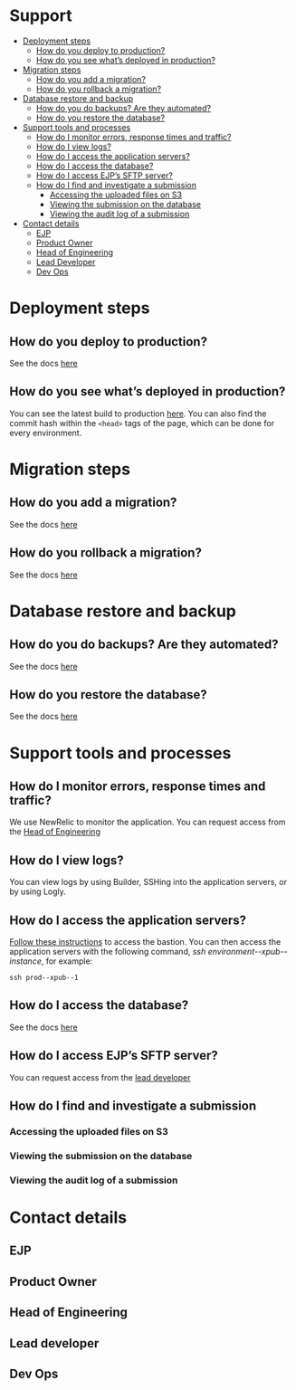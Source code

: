 # Support

   * [Deployment steps](#deployment-steps)
      * [How do you deploy to production?](#how-do-you-deploy-to-production)
      * [How do you see what’s deployed in production?](#how-do-you-see-whats-deployed-in-production)
   * [Migration steps](#migration-steps)
      * [How do you add a migration?](#how-do-you-add-a-migration)
      * [How do you rollback a migration?](#how-do-you-rollback-a-migration)
   * [Database restore and backup](#database-restore-and-backup)
      * [How do you do backups? Are they automated?](#how-do-you-do-backups-are-they-automated)
      * [How do you restore the database?](#how-do-you-restore-the-database)
   * [Support tools and processes](#support-tools-and-processes)
      * [How do I monitor errors, response times and traffic?](#how-do-i-monitor-errors-response-times-and-traffic)
      * [How do I view logs?](#how-do-i-view-logs)
      * [How do I access the application servers?](#how-do-i-access-the-application-servers)
      * [How do I access the database?](#how-do-i-access-the-database)
      * [How do I access EJP’s SFTP server?](#how-do-i-access-ejps-sftp-server)
      * [How do I find and investigate a submission](#how-do-i-find-and-investigate-a-submission)
         * [Accessing the uploaded files on S3](#accessing-the-uploaded-files-on-s3)
         * [Viewing the submission on the database](#viewing-the-submission-on-the-database)
         * [Viewing the audit log of a submission](#viewing-the-audit-log-of-a-submission)
   * [Contact details](#contact-details)
       * [EJP](#ejp)
       * [Product Owner](#product-owner)
       * [Head of Engineering](#head-of-engineering)
       * [Lead Developer](#lead-developer)
       * [Dev Ops](#dev-ops)


# Deployment steps
## How do you deploy to production?
See the docs [here](https://github.com/elifesciences/elife-xpub/blob/develop/docs/deploying/environments.md#jenkins)
## How do you see what’s deployed in production?
You can see the latest build to production [here](https://alfred.elifesciences.org/job/prod-elife-xpub/lastSuccessfulBuild/). You can also find the commit hash within the `<head>` tags of the page, which can be done for every environment.


# Migration steps
## How do you add a migration?
See the docs [here](https://github.com/elifesciences/elife-xpub/blob/develop/docs/developing/migrations.md)
## How do you rollback a migration?
See the docs [here](https://github.com/elifesciences/elife-xpub/blob/develop/docs/deploying/database.md#migrations)


# Database restore and backup
## How do you do backups? Are they automated?
See the docs [here](https://github.com/elifesciences/elife-xpub/blob/develop/docs/deploying/database.md#backup-and-restore)
## How do you restore the database?
See the docs [here](https://github.com/elifesciences/elife-xpub/blob/develop/docs/deploying/database.md#restoring-from-an-rds-snapshot)


# Support tools and processes
## How do I monitor errors, response times and traffic?
We use NewRelic to monitor the application. You can request access from the [Head of Engineering](#head-of-engineering)
## How do I view logs?
You can view logs by using Builder, SSHing into the application servers, or by using Logly.
## How do I access the application servers?
[Follow these instructions](https://github.com/elifesciences/bastion-formula) to access the bastion. You can then access the application servers with the following command, _ssh environment--xpub--instance_, for example:
```
ssh prod--xpub--1
```
## How do I access the database?
See the docs [here](https://github.com/elifesciences/elife-xpub/blob/develop/docs/deploying/database.md#access)
## How do I access EJP’s SFTP server?
You can request access from the [lead developer](#lead-developer)
## How do I find and investigate a submission
### Accessing the uploaded files on S3
### Viewing the submission on the database
### Viewing the audit log of a submission


# Contact details
## EJP
## Product Owner
## Head of Engineering
## Lead developer
## Dev Ops

